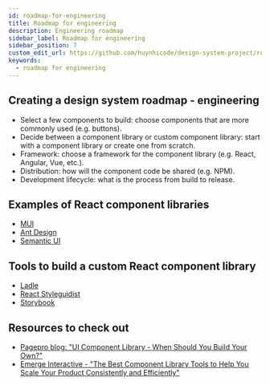 ```yaml
---
id: roadmap-for-engineering
title: Roadmap for engineering
description: Engineering roadmap
sidebar_label: Roadmap for engineering
sidebar_position: 7
custom_edit_url: https://github.com/huynhicode/design-system-project/roadmap-for-engineering.md
keywords:
  - roadmap for engineering
---
```


## Creating a design system roadmap - engineering

- Select a few components to build: choose components that are more commonly used (e.g. buttons).
- Decide between a component library or custom component library: start with a component library or create one from scratch.
- Framework: choose a framework for the component library (e.g. React, Angular, Vue, etc.).
- Distribution: how will the component code be shared (e.g. NPM).
- Development lifecycle: what is the process from build to release.

## Examples of React component libraries

- [MUI](https://mui.com/)
- [Ant Design](https://ant.design/)
- [Semantic UI](https://semantic-ui.com/)

## Tools to build a custom React component library

- [Ladle](https://ladle.dev/)
- [React Styleguidist](https://react-styleguidist.js.org/)
- [Storybook](https://storybook.js.org/)

## Resources to check out

- [Pagepro blog: "UI Component Library - When Should You Build Your Own?"](https://pagepro.co/blog/custom-ui-library/)
- [Emerge Interactive - "The Best Component Library Tools to Help You Scale Your Product Consistently and Efficiently"](https://www.emergeinteractive.com/insights/detail/how-to-ux-ui-design-system-component-library/)
